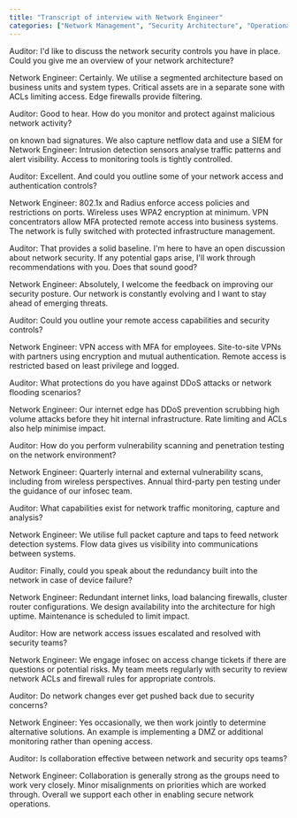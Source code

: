 ```yaml
---
title: "Transcript of interview with Network Engineer"
categories: ["Network Management", "Security Architecture", "Operational Security"]
---
```


Auditor: I'd like to discuss the network security controls you have in place.
Could you give me an overview of your network architecture?

Network Engineer: Certainly. We utilise a segmented architecture based on
business units and system types. Critical assets are in a separate sone with
ACLs limiting access. Edge firewalls provide filtering.

Auditor: Good to hear. How do you monitor and protect against malicious network
activity?

on known bad signatures. We also capture netflow data and use a SIEM for
Network Engineer: Intrusion detection sensors analyse traffic patterns and alert
visibility. Access to monitoring tools is tightly controlled.

Auditor: Excellent. And could you outline some of your network access and
authentication controls?

Network Engineer: 802.1x and Radius enforce access policies and restrictions on
ports. Wireless uses WPA2 encryption at minimum. VPN concentrators allow MFA
protected remote access into business systems. The network is fully switched
with protected infrastructure management.

Auditor: That provides a solid baseline. I'm here to have an open discussion
about network security. If any potential gaps arise, I'll work through
recommendations with you. Does that sound good?

Network Engineer: Absolutely, I welcome the feedback on improving our security
posture. Our network is constantly evolving and I want to stay ahead of emerging
threats.

Auditor: Could you outline your remote access capabilities and security
controls?

Network Engineer: VPN access with MFA for employees. Site-to-site VPNs with
partners using encryption and mutual authentication. Remote access is restricted
based on least privilege and logged.

Auditor: What protections do you have against DDoS attacks or network flooding
scenarios?

Network Engineer: Our internet edge has DDoS prevention scrubbing high volume
attacks before they hit internal infrastructure. Rate limiting and ACLs also
help minimise impact.

Auditor: How do you perform vulnerability scanning and penetration testing on
the network environment?

Network Engineer: Quarterly internal and external vulnerability scans, including
from wireless perspectives. Annual third-party pen testing under the guidance of
our infosec team.

Auditor: What capabilities exist for network traffic monitoring, capture and
analysis?

Network Engineer: We utilise full packet capture and taps to feed network
detection systems. Flow data gives us visibility into communications between
systems.

Auditor: Finally, could you speak about the redundancy built into the network in
case of device failure?

Network Engineer: Redundant internet links, load balancing firewalls, cluster
router configurations. We design availability into the architecture for high
uptime. Maintenance is scheduled to limit impact.

Auditor: How are network access issues escalated and resolved with security
teams?

Network Engineer: We engage infosec on access change tickets if there are
questions or potential risks. My team meets regularly with security to review
network ACLs and firewall rules for appropriate controls.

Auditor: Do network changes ever get pushed back due to security concerns?

Network Engineer: Yes occasionally, we then work jointly to determine
alternative solutions. An example is implementing a DMZ or additional monitoring
rather than opening access.

Auditor: Is collaboration effective between network and security ops teams?

Network Engineer: Collaboration is generally strong as the groups need to work
very closely. Minor misalignments on priorities which are worked through.
Overall we support each other in enabling secure network operations.